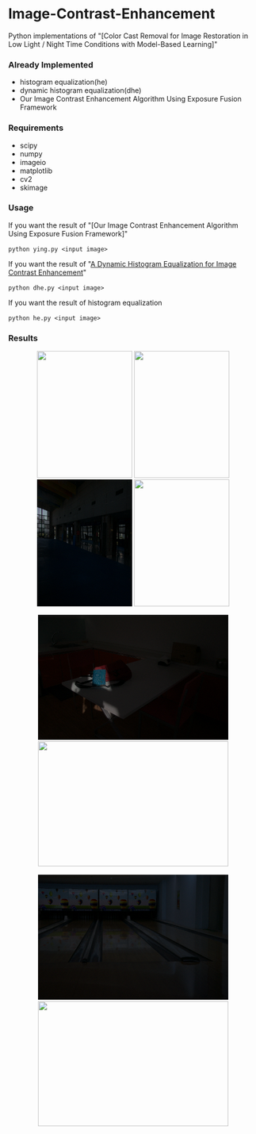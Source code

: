 # Image-Contrast-Enhancement
Python implementations of "[Color Cast Removal for Image Restoration in Low Light / Night Time Conditions with Model-Based Learning]"

### Already Implemented
- histogram equalization(he)
- dynamic histogram equalization(dhe)
- Our Image Contrast Enhancement Algorithm Using Exposure Fusion Framework

### Requirements
- scipy
- numpy
- imageio
- matplotlib
- cv2
- skimage

### Usage
If you want the result of "[Our Image Contrast Enhancement Algorithm Using Exposure Fusion Framework]"
```
python ying.py <input image>
```
If you want the result of "[A Dynamic Histogram Equalization for Image Contrast Enhancement](https://ieeexplore.ieee.org/document/4266947/)"
```
python dhe.py <input image>
```
If you want the result of histogram equalization
```
python he.py <input image>
```

### Results
<p align='center'>
  <img src='low/01.png' height='256' width='192'/>
  <img src='fusion_low_result/01.png' height='256' width='192'/>
  <img src='low/780.png' height='256' width='192'/>
  <img src='fusion_low_result/780.png' height='256' width='192'/>
</p>

<p align='center'>
  <img src='low/708.png' height='252' width='384'/>
  <img src='fusion_low_result/708.png' height='252' width='384'/>
</p>

<p align='center'>
  <img src='low/669.png' height='252' width='384'/>
  <img src='fusion_low_result/669.png' height='252' width='384'/>
</p>
